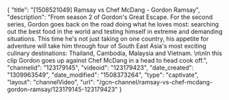 {
    "title": "[1508521049] Ramsay vs Chef McDang - Gordon Ramsay",
    "description": "From season 2 of Gordon's Great Escape. For the second series, Gordon goes back on the road doing what he loves most: searching out the best food in the world and testing himself in extreme and demanding situations. This time he's not just taking on one country, his appetite for adventure will take him through four of South East Asia's most exciting culinary destinations: Thailand, Cambodia, Malaysia and Vietnam. \n\nIn this clip Gordon goes up against Chef McDang in a head to head cook off.",
    "channelid": "123179145",
    "videoid": "123179423",
    "date_created": "1309963549",
    "date_modified": "1508373264",
    "type": "captivate",
    "layout": "channelVideo",
    "url": "\/gcn-channel\/ramsay-vs-chef-mcdang-gordon-ramsay\/123179145-123179423"
}